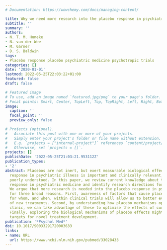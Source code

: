 ```yaml
---
# Documentation: https://wowchemy.com/docs/managing-content/

title: Why we need more research into the placebo response in psychiatry
subtitle: ''
summary: ''
authors:
- N. T. M. Huneke
- N. van der Wee
- M. Garner
- D. S. Baldwin
tags:
- Placebo response placebo psychiatric medicine psychotropic trials
categories: []
date: '2020-01-01'
lastmod: 2022-05-25T22:03:22+01:00
featured: false
draft: false

# Featured image
# To use, add an image named `featured.jpg/png` to your page's folder.
# Focal points: Smart, Center, TopLeft, Top, TopRight, Left, Right, BottomLeft, Bottom, BottomRight.
image:
  caption: ''
  focal_point: ''
  preview_only: false

# Projects (optional).
#   Associate this post with one or more of your projects.
#   Simply enter your project's folder or file name without extension.
#   E.g. `projects = ["internal-project"]` references `content/project/deep-learning/index.md`.
#   Otherwise, set `projects = []`.
projects: []
publishDate: '2022-05-25T21:03:21.953112Z'
publication_types:
- '2'
abstract: Placebos are not inert, but exert measurable biological effects. The placebo
  response in psychiatric illness is important and clinically relevant, but remains
  poorly understood. In this paper, we review current knowledge about the placebo
  response in psychiatric medicine and identify research directions for the future.
  We argue that more research is needed into the placebo response in psychiatric medicine
  for three broad reasons. First, awareness of factors that cause placebo response,
  for whom, and when, within clinical trials will allow us to better evidence efficacy
  of new treatments. Second, by understanding how placebo mechanisms operate in the
  clinic, we can take advantage of these to optimise the effects of current treatments.
  Finally, exploring the biological mechanisms of placebo effects might reveal tractable
  targets for novel treatment development.
publication: '*Psychol Med*'
doi: 10.1017/S0033291720003633
links:
- name: URL
  url: https://www.ncbi.nlm.nih.gov/pubmed/33028433
---
```

